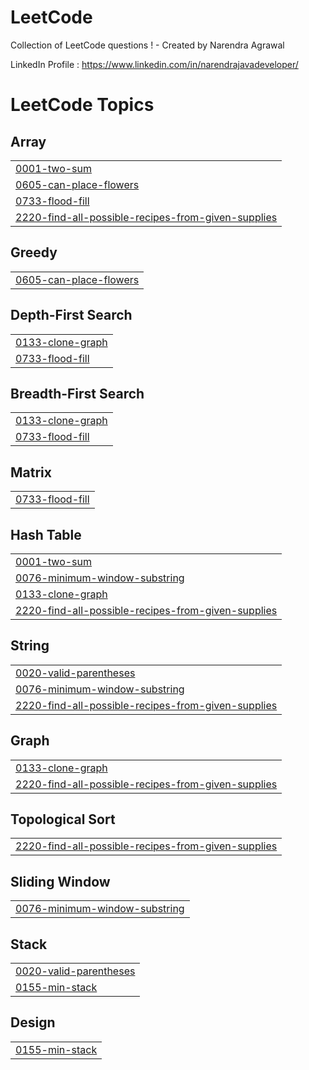 # LeetCode
Collection of LeetCode questions ! - Created by Narendra Agrawal

LinkedIn Profile : https://www.linkedin.com/in/narendrajavadeveloper/

<!---LeetCode Topics Start-->
# LeetCode Topics
## Array
|  |
| ------- |
| [0001-two-sum](https://github.com/narendrabtechcse/LeetCode/tree/master/0001-two-sum) |
| [0605-can-place-flowers](https://github.com/narendrabtechcse/LeetCode/tree/master/0605-can-place-flowers) |
| [0733-flood-fill](https://github.com/narendrabtechcse/LeetCode/tree/master/0733-flood-fill) |
| [2220-find-all-possible-recipes-from-given-supplies](https://github.com/narendrabtechcse/LeetCode/tree/master/2220-find-all-possible-recipes-from-given-supplies) |
## Greedy
|  |
| ------- |
| [0605-can-place-flowers](https://github.com/narendrabtechcse/LeetCode/tree/master/0605-can-place-flowers) |
## Depth-First Search
|  |
| ------- |
| [0133-clone-graph](https://github.com/narendrabtechcse/LeetCode/tree/master/0133-clone-graph) |
| [0733-flood-fill](https://github.com/narendrabtechcse/LeetCode/tree/master/0733-flood-fill) |
## Breadth-First Search
|  |
| ------- |
| [0133-clone-graph](https://github.com/narendrabtechcse/LeetCode/tree/master/0133-clone-graph) |
| [0733-flood-fill](https://github.com/narendrabtechcse/LeetCode/tree/master/0733-flood-fill) |
## Matrix
|  |
| ------- |
| [0733-flood-fill](https://github.com/narendrabtechcse/LeetCode/tree/master/0733-flood-fill) |
## Hash Table
|  |
| ------- |
| [0001-two-sum](https://github.com/narendrabtechcse/LeetCode/tree/master/0001-two-sum) |
| [0076-minimum-window-substring](https://github.com/narendrabtechcse/LeetCode/tree/master/0076-minimum-window-substring) |
| [0133-clone-graph](https://github.com/narendrabtechcse/LeetCode/tree/master/0133-clone-graph) |
| [2220-find-all-possible-recipes-from-given-supplies](https://github.com/narendrabtechcse/LeetCode/tree/master/2220-find-all-possible-recipes-from-given-supplies) |
## String
|  |
| ------- |
| [0020-valid-parentheses](https://github.com/narendrabtechcse/LeetCode/tree/master/0020-valid-parentheses) |
| [0076-minimum-window-substring](https://github.com/narendrabtechcse/LeetCode/tree/master/0076-minimum-window-substring) |
| [2220-find-all-possible-recipes-from-given-supplies](https://github.com/narendrabtechcse/LeetCode/tree/master/2220-find-all-possible-recipes-from-given-supplies) |
## Graph
|  |
| ------- |
| [0133-clone-graph](https://github.com/narendrabtechcse/LeetCode/tree/master/0133-clone-graph) |
| [2220-find-all-possible-recipes-from-given-supplies](https://github.com/narendrabtechcse/LeetCode/tree/master/2220-find-all-possible-recipes-from-given-supplies) |
## Topological Sort
|  |
| ------- |
| [2220-find-all-possible-recipes-from-given-supplies](https://github.com/narendrabtechcse/LeetCode/tree/master/2220-find-all-possible-recipes-from-given-supplies) |
## Sliding Window
|  |
| ------- |
| [0076-minimum-window-substring](https://github.com/narendrabtechcse/LeetCode/tree/master/0076-minimum-window-substring) |
## Stack
|  |
| ------- |
| [0020-valid-parentheses](https://github.com/narendrabtechcse/LeetCode/tree/master/0020-valid-parentheses) |
| [0155-min-stack](https://github.com/narendrabtechcse/LeetCode/tree/master/0155-min-stack) |
## Design
|  |
| ------- |
| [0155-min-stack](https://github.com/narendrabtechcse/LeetCode/tree/master/0155-min-stack) |
<!---LeetCode Topics End-->